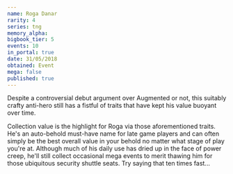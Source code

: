 ```yaml
---
name: Roga Danar
rarity: 4
series: tng
memory_alpha:
bigbook_tier: 5
events: 10
in_portal: true
date: 31/05/2018
obtained: Event
mega: false
published: true
---
```


Despite a controversial debut argument over Augmented or not, this suitably crafty anti-hero still has a fistful of traits that have kept his value buoyant over time. 

Collection value is the highlight for Roga via those aforementioned traits. He's an auto-behold must-have name for late game players and can often simply be the best overall value in your behold no matter what stage of play you're at. Although much of his daily use has dried up in the face of power creep, he'll still collect occasional mega events to merit thawing him for those ubiquitous security shuttle seats. Try saying that ten times fast...
